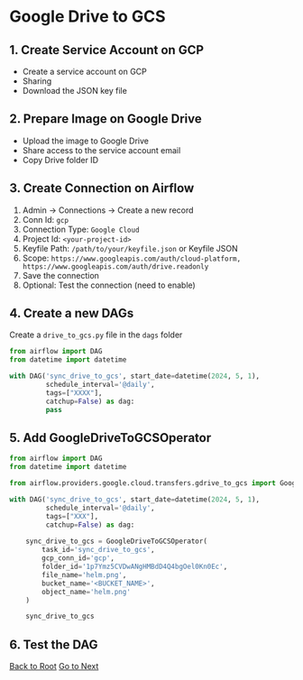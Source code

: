 # Google Drive to GCS

## 1. Create Service Account on GCP

- Create a service account on GCP
- Sharing
- Download the JSON key file

## 2. Prepare Image on Google Drive

- Upload the image to Google Drive
- Share access to the service account email
- Copy Drive folder ID

## 3. Create Connection on Airflow

1. Admin -> Connections -> Create a new record
2. Conn Id: `gcp`
3. Connection Type: `Google Cloud`
4. Project Id: `<your-project-id>`
5. Keyfile Path: `/path/to/your/keyfile.json` or Keyfile JSON
6. Scope: `https://www.googleapis.com/auth/cloud-platform, https://www.googleapis.com/auth/drive.readonly`
7. Save the connection
8. Optional: Test the connection (need to enable)

## 4. Create a new DAGs
   Create a `drive_to_gcs.py` file in the `dags` folder

```python
from airflow import DAG
from datetime import datetime

with DAG('sync_drive_to_gcs', start_date=datetime(2024, 5, 1),
         schedule_interval='@daily',
         tags=["XXXX"],
         catchup=False) as dag:
         pass
```

## 5. Add GoogleDriveToGCSOperator

```python
from airflow import DAG
from datetime import datetime

from airflow.providers.google.cloud.transfers.gdrive_to_gcs import GoogleDriveToGCSOperator

with DAG('sync_drive_to_gcs', start_date=datetime(2024, 5, 1),
         schedule_interval='@daily',
         tags=["XXX"],
         catchup=False) as dag:
         
    sync_drive_to_gcs = GoogleDriveToGCSOperator(
        task_id='sync_drive_to_gcs',
        gcp_conn_id='gcp',
        folder_id='1p7Ymz5CVDwANgHMBdD4Q4bgOel0Kn0Ec',
        file_name='helm.png',
        bucket_name='<BUCKET_NAME>',
        object_name='helm.png'
    )

    sync_drive_to_gcs
```

## 6. Test the DAG

[Back to Root](../../README.md)
[Go to Next](../chapter-07/README.md)